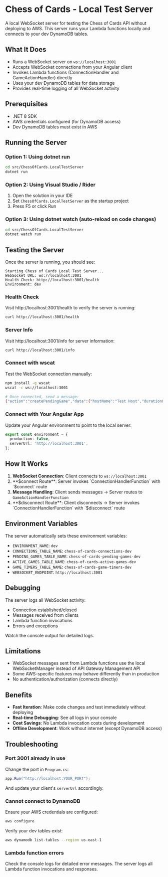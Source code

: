 # Chess of Cards - Local Test Server

A local WebSocket server for testing the Chess of Cards API without deploying to AWS. This server runs your Lambda functions locally and connects to your dev DynamoDB tables.

## What It Does

- Runs a WebSocket server on `ws://localhost:3001`
- Accepts WebSocket connections from your Angular client
- Invokes Lambda functions (ConnectionHandler and GameActionHandler) directly
- Uses your dev DynamoDB tables for data storage
- Provides real-time logging of all WebSocket activity

## Prerequisites

- .NET 8 SDK
- AWS credentials configured (for DynamoDB access)
- Dev DynamoDB tables must exist in AWS

## Running the Server

### Option 1: Using dotnet run

```bash
cd src/ChessOfCards.LocalTestServer
dotnet run
```

### Option 2: Using Visual Studio / Rider

1. Open the solution in your IDE
2. Set `ChessOfCards.LocalTestServer` as the startup project
3. Press F5 or click Run

### Option 3: Using dotnet watch (auto-reload on code changes)

```bash
cd src/ChessOfCards.LocalTestServer
dotnet watch run
```

## Testing the Server

Once the server is running, you should see:

```
Starting Chess of Cards Local Test Server...
WebSocket URL: ws://localhost:3001
Health Check: http://localhost:3001/health
Environment: dev
```

### Health Check

Visit http://localhost:3001/health to verify the server is running:

```bash
curl http://localhost:3001/health
```

### Server Info

Visit http://localhost:3001/info for server information:

```bash
curl http://localhost:3001/info
```

### Connect with wscat

Test the WebSocket connection manually:

```bash
npm install -g wscat
wscat -c ws://localhost:3001

# Once connected, send a message:
{"action":"createPendingGame","data":{"hostName":"Test Host","durationOption":"ThreeMinutes"}}
```

### Connect with Your Angular App

Update your Angular environment to point to the local server:

```typescript
export const environment = {
  production: false,
  serverUrl: 'http://localhost:3001',
};
```

## How It Works

1. **WebSocket Connection**: Client connects to `ws://localhost:3001`
2. **$connect Route**: Server invokes `ConnectionHandlerFunction` with `$connect` route
3. **Message Handling**: Client sends messages → Server routes to `GameActionHandlerFunction`
4. **$disconnect Route**: Client disconnects → Server invokes `ConnectionHandlerFunction` with `$disconnect` route

## Environment Variables

The server automatically sets these environment variables:

- `ENVIRONMENT_NAME`: `dev`
- `CONNECTIONS_TABLE_NAME`: `chess-of-cards-connections-dev`
- `PENDING_GAMES_TABLE_NAME`: `chess-of-cards-pending-games-dev`
- `ACTIVE_GAMES_TABLE_NAME`: `chess-of-cards-active-games-dev`
- `GAME_TIMERS_TABLE_NAME`: `chess-of-cards-game-timers-dev`
- `WEBSOCKET_ENDPOINT`: `http://localhost:3001`

## Debugging

The server logs all WebSocket activity:

- Connection established/closed
- Messages received from clients
- Lambda function invocations
- Errors and exceptions

Watch the console output for detailed logs.

## Limitations

- WebSocket messages sent from Lambda functions use the local WebSocketManager instead of API Gateway Management API
- Some AWS-specific features may behave differently than in production
- No authentication/authorization (connects directly)

## Benefits

- **Fast Iteration**: Make code changes and test immediately without deploying
- **Real-time Debugging**: See all logs in your console
- **Cost Savings**: No Lambda invocation costs during development
- **Offline Development**: Work without internet (except DynamoDB access)

## Troubleshooting

### Port 3001 already in use

Change the port in `Program.cs`:

```csharp
app.Run("http://localhost:YOUR_PORT");
```

And update your client's `serverUrl` accordingly.

### Cannot connect to DynamoDB

Ensure your AWS credentials are configured:

```bash
aws configure
```

Verify your dev tables exist:

```bash
aws dynamodb list-tables --region us-east-1
```

### Lambda function errors

Check the console logs for detailed error messages. The server logs all Lambda function invocations and responses.
